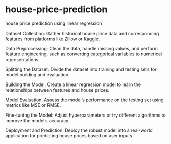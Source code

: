 # house-price-prediction
house price prediction using linear regression

Dataset Collection: Gather historical house price data and corresponding features from platforms like Zillow or Kaggle.

Data Preprocessing: Clean the data, handle missing values, and perform feature engineering, such as converting categorical variables to numerical representations.

Splitting the Dataset: Divide the dataset into training and testing sets for model building and evaluation.

Building the Model: Create a linear regression model to learn the relationships between features and house prices.

Model Evaluation: Assess the model’s performance on the testing set using metrics like MSE or RMSE.

Fine-tuning the Model: Adjust hyperparameters or try different algorithms to improve the model’s accuracy.

Deployment and Prediction: Deploy the robust model into a real-world application for predicting house prices based on user inputs.

